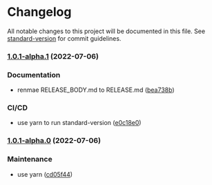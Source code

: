 # Changelog

All notable changes to this project will be documented in this file. See [standard-version](https://github.com/conventional-changelog/standard-version) for commit guidelines.

### [1.0.1-alpha.1](https://github.com/tkrs/release-test/compare/v1.0.1-alpha.0...v1.0.1-alpha.1) (2022-07-06)


### Documentation

* renmae RELEASE_BODY.md to RELEASE.md ([bea738b](https://github.com/tkrs/release-test/commit/bea738b0250c3199b1b502620f7b2d6e398092c5))


### CI/CD

* use yarn to run standard-version ([e0c18e0](https://github.com/tkrs/release-test/commit/e0c18e04b4dd7cd7585e83f09b6b72824a10363c))

### [1.0.1-alpha.0](https://github.com/tkrs/release-test/compare/v0.3.3-alpha.1...v1.0.1-alpha.0) (2022-07-06)


### Maintenance

* use yarn ([cd05f44](https://github.com/tkrs/release-test/commit/cd05f449edc72b02f3b1487b13b611c876698a13))
